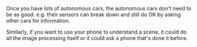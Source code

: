 Once you have lots of autonomous cars, the autonomous cars don't need to be as good. e.g. their sensors can break down and still do OK by asking other cars for information.

Similarly, if you want to use your phone to understand a scene, it could do all the image processing itself or it could ask a phone that's done it before.
